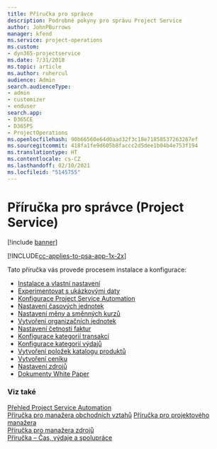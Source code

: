 ```yaml
---
title: Příručka pro správce
description: Podrobné pokyny pro správu Project Service
author: JohnPBurrows
manager: kfend
ms.service: project-operations
ms.custom:
- dyn365-projectservice
ms.date: 7/31/2018
ms.topic: article
ms.author: ruhercul
audience: Admin
search.audienceType:
- admin
- customizer
- enduser
search.app:
- D365CE
- D365PS
- ProjectOperations
ms.openlocfilehash: 90b66560e64d0aad32f3c18e71858537263267ef
ms.sourcegitcommit: 418fa1fe9d605b8faccc2d5dee1b04b4e753f194
ms.translationtype: HT
ms.contentlocale: cs-CZ
ms.lasthandoff: 02/10/2021
ms.locfileid: "5145755"
---
```

# <a name="administrator-guide-project-service"></a>Příručka pro správce (Project Service)

[!include [banner](../includes/psa-now-project-operations.md)]

[!INCLUDE[cc-applies-to-psa-app-1x-2x](../includes/cc-applies-to-psa-app-1x-2x.md)]

Tato příručka vás provede procesem instalace a konfigurace:  
  
- [Instalace a vlastní nastavení](install-customize.md)
- [Experimentovat s ukázkovými daty](use-demo-data.md)
- [Konfigurace Project Service Automation](configure.md)
- [Nastavení časových jednotek](set-up-time-units.md)
- [Nastavení měny a směnných kurzů](set-up-currencies-exchange-rates.md)
- [Vytvoření organizačních jednotek](create-organizational-units.md)
- [Nastavení četnosti faktur](set-up-invoice-frequencies.md)
- [Konfigurace kategorií transakcí](configure-transaction-categories.md)
- [Konfigurace kategorií výdajů](configure-expense-categories.md)
- [Vytvoření položek katalogu produktů](create-product-catalog-items.md)
- [Vytvoření ceníku](create-price-list.md)
- [Nastavení zdrojů](set-up-resources.md)
- [Dokumenty White Paper](white-papers.md)
  
### <a name="see-also"></a>Viz také  
 [Přehled Project Service Automation](../psa/overview.md)    
 [Příručka pro manažera obchodních vztahů](../psa/account-manager-guide.md) [Příručka pro projektového manažera](../psa/project-manager-guide.md)   
 [Příručka pro manažera zdrojů](../psa/resource-manager-guide.md)   
 [Příručka – Čas, výdaje a spolupráce](../psa/time-expense-collaboration-guide.md)
